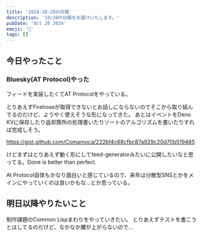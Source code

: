 ```yaml
---
title: '2024-10-20の日報'
description: '10/20の日報をお届けいたします。'
pubDate: 'Oct 20 2024'
emoji: '🦊'
tags: []
---
```


## 今日やったこと

### Bluesky(AT Protocol)やった

フィードを実装したくてAT Protocolをやっている。

とりあえずFirehoseが取得できないとお話しにならないのでそこから取り組んでるのだけど、ようやく使えそうな形になってきた。
あとはイベントをDeno
KVに保存したり返却箇所の処理書いたりソートのアルゴリズムを書いたりすれば完成しそう。

https://gist.github.com/Comamoca/222bf4c68cfbc87a929c20d70b519485

けどまずはとりあえず動く形にしてfeed-generatorみたいに公開したいなと思ってる。Done
is better than perfect.

At
Protocol自体もかなり面白いと感じているので、来年は分散型SNSとかをメインにやっていくのは良いかもな...とか思っている。

## 明日以降やりたいこと

制作課題のCommon Lispまわりをやっていきたい。
とりあえずテストを書こうとはしてるのだけど、なかなか腰が上がらないので...

